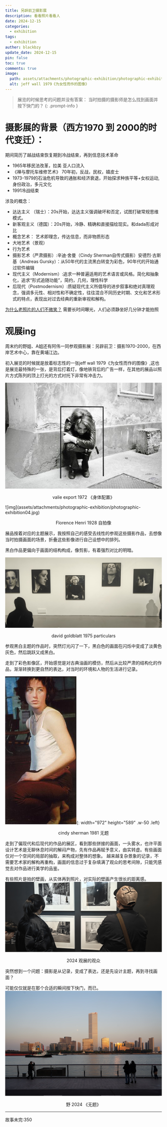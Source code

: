 ```yaml
---
title: 另辟前卫摄影展
description: 看看照片看看人
date: 2024-12-15
categories:
  - exhibition
tags:
  - exhibition
auther: blackbzy
update_date: 2024-12-15
pin: false
toc: true
comments: true
image:
  path: assets/attachments/photographic-exhibition/photographic-exhibition02.jpg
  alt: jeff wall 1979《为女性而作的图像》
---
```


> 展览的时候思考的问题并没有答案：
> 当时拍摄的摄影师是怎么找到画面并按下快门的？
{: .prompt-info }

# 摄影展的背景（西方1970 到 2000的时代变迁）：

期间简历了越战结束恢复期到冷战结束，再到信息技术革命

- 1965年移民法改革，拉美 亚人口流入
- 《禅与摩托车维修艺术》 70年初，反战，民权，嬉皮士
- 1973-1979的石油危机导致的通胀和经济衰退，开始探求种族平等+女权运动,身份政治，多元文化
- 1991冷战结束

涉及的概念：
- 达达主义 （瑞士）：20s开始，达达主义强调破坏和否定，试图打破常规思维模式。
- 新客观主义（德国）：20s开始，冷静、精确和直接描绘现实。和dada形成对比
- 概念艺术： 艺术即理念，传达信息，而非物质形态
- 大地艺术（景观）
- 行为艺术
- 摄影艺术（严肃摄影）:辛迪·舍曼（Cindy Sherman自传式摄影）安德烈·古斯基（Andreas Gursky）：从50年代的主流黑白转变为彩色，90年代的开始通过软件编辑
- 现代主义（Modernism）:追求一种普遍适用的艺术语言或风格。简化和抽象化，追求“形式追随功能”，简约，几何，理性科学
- 后现代（Postmodernism）:质疑现代主义所倡导的进步叙事和绝对真理观念，强调多元性、相对性和不确定性，往往混合不同历史时期、文化和艺术形式的特点，表现出对过去经典的重新审视和解构。

[为什么老照片的人们不微笑？](https://www.upworthy.com/why-didn-t-people-smile-in-old-photographs-it-wasn-t-just-about-the-long-exposure-times) 需要长时间曝光，人们必须静坐好几分钟才能拍照

# 观展ing
周末约的野姐、A姐还有阿伟一同参观摄影展：另辟前卫：摄影1970-2000，在西岸艺术中心，靠在黄埔江边。

初入展览的时候就是放着标志性的一张jeff wall 1979《为女性而作的图像》,这也是展览最特殊的一张，是背后打着灯，像地铁背后的广告一样，在其他的展品以照片方式陈列的顶上打光的方式衬托下非常有冲击力。

![img](assets/attachments/photographic-exhibition/photographic-exhibition01.jpg)
<p align="center">valie export 1972 《身体配置》</p>
![img](assets/attachments/photographic-exhibition/photographic-exhibition04.jpg)
<p align="center">Florence Henri 1928  自拍像</p>

展品按着对应的主题展示，我按照自己的感受去线性的参观这些摄影作品，去想像当时拍摄画面的场景，折叠这些影像进行自己设想中的排列。

黑白作品更偏向于画面的结构构成，像剪影，有着强烈对比的明暗。

![img](assets/attachments/photographic-exhibition/photographic-exhibition05.jpg)
<p align="center">david goldblatt 1975 particulars</p>
参观黑白主题的作品时，突然灯光闪了一下，黑白色的画面在闪烁中变成了淡黄色灰色，然后跳跃又成黑白。

走到了彩色影像区，开始感觉是对古典油画的模仿，然后从比较严肃的结构化的作品，渐渐转换到更自然的表达，对当时的环境和人物的生活进行记录。

![img](assets/attachments/photographic-exhibition/photographic-exhibition03.jpg){: width="972" height="589" .w-50 .left}
<p align="center">cindy sherman 1981 无题</p>
走到了偏现代和后现代的作品的展区，看到那些拼接的画面，一头雾水，也许平面设计艺术是无聊休息时间的解闷产物，先有作品再赋予意义，由实转虚。有些画面仅对一个空间的局部的抽取，来构成对整体的想象。
越来越复杂景象的记录，不需要艺术家的解构再重构，画面的信息过于复杂填满了观众的思考间隙，只能凭感觉去对作品进行美学的品鉴。

有些照片是拍的壁画，从实体再到照片，对实际的壁画产生很长的距离感。
![img](assets/attachments/photographic-exhibition/photographic-exhibition06.jpg)
<p align="center">2024 观展的观众</p>

突然想到一个问题：摄影是从记录，变成了表达，还是先设计主题，再到寻找画面？

可能仅仅就是在那个合适的瞬间按下快门，而已。
![img](assets/attachments/photographic-exhibition/photographic-exhibition08.jpg)
<p align="center">野 2024 《无题》</p>

---
故事未完:350
